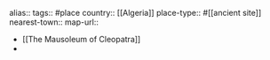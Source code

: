 alias::
tags:: #place
country:: [[Algeria]] 
place-type:: #[[ancient site]]
nearest-town::
map-url::

- [[The Mausoleum of Cleopatra]]
-